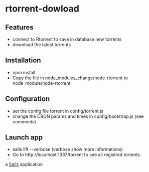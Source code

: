 # rtorrent-dowload

## Features
- connect to Rtorrent to save in database new torrents
- download the latest torrents

## Installation
- npm install
- Copy the file in node_modules_change/node-rtorrent to node_module/node-rtorrent

## Configuration
- set the config file torrent in config/torrent.js
- change the CRON params and times in config/bootstrap.js (see comments)

## Launch app
- sails lift --verbose (verbose show more informations)
- Go to http://localhost:1337/torrent to see all registred torrents

a [Sails](http://sailsjs.org) application
